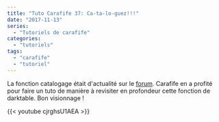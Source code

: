 ```yaml
---
title: "Tuto Carafife 37: Ca-ta-lo-guez!!!"
date: "2017-11-13"
series:
  - "Tutoriels de carafife"
categories: 
  - "tutoriels"
tags: 
  - "carafife"
  - "tutoriel"
---
```


La fonction catalogage était d'actualité sur le [forum](https://darktable.fr/forum/showthread.php?tid=1937). Carafife en a profité pour faire un tuto de manière à revisiter en profondeur cette fonction de darktable. Bon visionnage !

{{< youtube cjrghsU1AEA >}}
